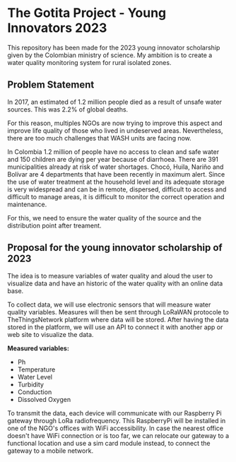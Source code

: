 # The Gotita Project - Young Innovators 2023

This repository has been made for the 2023 young innovator scholarship given by the Colombian ministry of science. My ambition is to create a water quality monitoring system for rural isolated zones.

## Problem Statement

In 2017, an estimated of 1.2 million people died as a result of unsafe water sources. This was 2.2% of global deaths.

For this reason, multiples NGOs are now trying to improve this aspect and improve life quality of those who lived in undeserved areas. Nevertheless, there are too much challenges that WASH units are facing now.

In Colombia 1.2 million of people have no access to clean and safe water and 150 children are dying per year because of diarrhoea. There are 391 municipalities already at risk of water shortages. Chocó, Huila, Nariño and Bolívar are 4 departments that have been recently in maximum alert. Since the use of water treatment at the household level and its adequate storage is very widespread and can be in remote, dispersed, difficult to access and difficult to manage areas, it is difficult to monitor the correct operation and maintenance.

For this, we need to ensure the water quality of the source and the distribution point after treament.

## Proposal for the young innovator scholarship of 2023

The idea is to measure variables of water quality and aloud the user to visualize data and have an historic of the water quality with an online data base. 

To collect data, we will use electronic sensors that will measure water quality variables. Measures will then be sent through LoRaWAN protocole to TheThingsNetwork platform where data will be stored. After having the data stored in the platform, we will use an API to connect it with another app or web site to visualize the data.

**Measured variables:**
- Ph
- Temperature
- Water Level
- Turbidity
- Conduction
- Dissolved Oxygen

To transmit the data, each device will communicate with our Raspberry Pi gateway through LoRa radiofrequency. This RaspberryPi will be installed in one of the NGO's offices with WiFi accessibility. In case the nearest office doesn't have WiFi connection or is too far, we can relocate our gateway to a functional location and use a sim card module instead, to connect the gateway to a mobile network.

